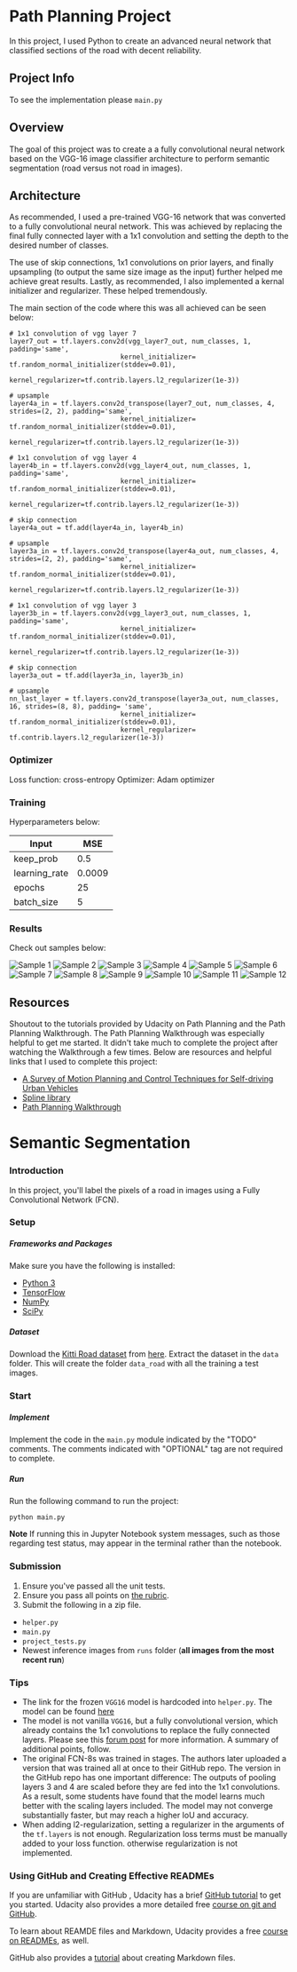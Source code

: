 # Path Planning Project
In this project, I used Python to create an advanced neural network that classified sections of the road with decent reliability.

## Project Info
To see the implementation please `main.py`

## Overview
The goal of this project was to create a a fully convolutional neural network based on the VGG-16 image classifier architecture to perform semantic segmentation (road versus not road in images).

## Architecture
As recommended, I used a pre-trained VGG-16 network that was converted to a fully convolutional neural network. This was achieved by replacing the final fully connected layer with a 1x1 convolution and setting the depth to the desired number of classes.

The use of skip connections, 1x1 convolutions on prior layers, and finally upsampling (to output the same size image as the input) further helped me achieve great results. Lastly, as recommended, I also implemented a kernal initializer and regularizer. These helped tremendously.

The main section of the code where this was all achieved can be seen below:

```
# 1x1 convolution of vgg layer 7
layer7_out = tf.layers.conv2d(vgg_layer7_out, num_classes, 1, padding='same', 
                            kernel_initializer= tf.random_normal_initializer(stddev=0.01),
                            kernel_regularizer=tf.contrib.layers.l2_regularizer(1e-3))

# upsample
layer4a_in = tf.layers.conv2d_transpose(layer7_out, num_classes, 4, strides=(2, 2), padding='same', 
                            kernel_initializer= tf.random_normal_initializer(stddev=0.01), 
                            kernel_regularizer=tf.contrib.layers.l2_regularizer(1e-3))

# 1x1 convolution of vgg layer 4
layer4b_in = tf.layers.conv2d(vgg_layer4_out, num_classes, 1, padding='same', 
                            kernel_initializer= tf.random_normal_initializer(stddev=0.01), 
                            kernel_regularizer=tf.contrib.layers.l2_regularizer(1e-3))

# skip connection
layer4a_out = tf.add(layer4a_in, layer4b_in)

# upsample
layer3a_in = tf.layers.conv2d_transpose(layer4a_out, num_classes, 4, strides=(2, 2), padding='same', 
                            kernel_initializer= tf.random_normal_initializer(stddev=0.01), 
                            kernel_regularizer=tf.contrib.layers.l2_regularizer(1e-3))

# 1x1 convolution of vgg layer 3
layer3b_in = tf.layers.conv2d(vgg_layer3_out, num_classes, 1, padding='same', 
                            kernel_initializer= tf.random_normal_initializer(stddev=0.01), 
                            kernel_regularizer=tf.contrib.layers.l2_regularizer(1e-3))

# skip connection
layer3a_out = tf.add(layer3a_in, layer3b_in)

# upsample
nn_last_layer = tf.layers.conv2d_transpose(layer3a_out, num_classes, 16, strides=(8, 8), padding= 'same', 
                            kernel_initializer= tf.random_normal_initializer(stddev=0.01), 
                            kernel_regularizer= tf.contrib.layers.l2_regularizer(1e-3))
```

### Optimizer
Loss function: cross-entropy
Optimizer: Adam optimizer

### Training
Hyperparameters below:

|  Input          |    MSE   |
|  -----          |  ------- |
|  keep_prob      |  0.5     |
|  learning_rate  |  0.0009  |
|  epochs         |  25      |
|  batch_size     |  5       |


### Results
Check out samples below:

![Sample 1](https://github.com/tlapinsk/CarND-Semantic-Segmentation/blob/master/output/um_000015.png?raw=true "Sample 1")
![Sample 2](https://github.com/tlapinsk/CarND-Semantic-Segmentation/blob/master/output/um_000008.png?raw=true "Sample 2")
![Sample 3](https://github.com/tlapinsk/CarND-Semantic-Segmentation/blob/master/output/um_000017.png?raw=true "Sample 3")
![Sample 4](https://github.com/tlapinsk/CarND-Semantic-Segmentation/blob/master/output/umm_000034.png?raw=true "Sample 4")
![Sample 5](https://github.com/tlapinsk/CarND-Semantic-Segmentation/blob/master/output/umm_000078.png?raw=true "Sample 5")
![Sample 6](https://github.com/tlapinsk/CarND-Semantic-Segmentation/blob/master/output/uu_000023.png?raw=true "Sample 6")
![Sample 7](https://github.com/tlapinsk/CarND-Semantic-Segmentation/blob/master/output/uu_000090.png?raw=true "Sample 7")
![Sample 8](https://github.com/tlapinsk/CarND-Semantic-Segmentation/blob/master/output/uu_000006.png?raw=true "Sample 8")
![Sample 9](https://github.com/tlapinsk/CarND-Semantic-Segmentation/blob/master/output/um_000080.png?raw=true "Sample 9")
![Sample 10](https://github.com/tlapinsk/CarND-Semantic-Segmentation/blob/master/output/um_000063.png?raw=true "Sample 10")
![Sample 11](https://github.com/tlapinsk/CarND-Semantic-Segmentation/blob/master/output/um_000026.png?raw=true "Sample 11")
![Sample 12](https://github.com/tlapinsk/CarND-Semantic-Segmentation/blob/master/output/um_000005.png?raw=true "Sample 12")

## Resources
Shoutout to the tutorials provided by Udacity on Path Planning and the Path Planning Walkthrough. The Path Planning Walkthrough was especially helpful to get me started. It didn't take much to complete the project after watching the Walkthrough a few times. Below are resources and helpful links that I used to complete this project:

- [A Survey of Motion Planning and Control
Techniques for Self-driving Urban Vehicles](https://arxiv.org/pdf/1604.07446.pdf)
- [Spline library](http://kluge.in-chemnitz.de/opensource/spline/)
- [Path Planning Walkthrough](https://www.youtube.com/watch?time_continue=1628&v=7sI3VHFPP0w)

# Semantic Segmentation
### Introduction
In this project, you'll label the pixels of a road in images using a Fully Convolutional Network (FCN).

### Setup
##### Frameworks and Packages
Make sure you have the following is installed:
 - [Python 3](https://www.python.org/)
 - [TensorFlow](https://www.tensorflow.org/)
 - [NumPy](http://www.numpy.org/)
 - [SciPy](https://www.scipy.org/)
##### Dataset
Download the [Kitti Road dataset](http://www.cvlibs.net/datasets/kitti/eval_road.php) from [here](http://www.cvlibs.net/download.php?file=data_road.zip).  Extract the dataset in the `data` folder.  This will create the folder `data_road` with all the training a test images.

### Start
##### Implement
Implement the code in the `main.py` module indicated by the "TODO" comments.
The comments indicated with "OPTIONAL" tag are not required to complete.
##### Run
Run the following command to run the project:
```
python main.py
```
**Note** If running this in Jupyter Notebook system messages, such as those regarding test status, may appear in the terminal rather than the notebook.

### Submission
1. Ensure you've passed all the unit tests.
2. Ensure you pass all points on [the rubric](https://review.udacity.com/#!/rubrics/989/view).
3. Submit the following in a zip file.
 - `helper.py`
 - `main.py`
 - `project_tests.py`
 - Newest inference images from `runs` folder  (**all images from the most recent run**)
 
 ### Tips
- The link for the frozen `VGG16` model is hardcoded into `helper.py`.  The model can be found [here](https://s3-us-west-1.amazonaws.com/udacity-selfdrivingcar/vgg.zip)
- The model is not vanilla `VGG16`, but a fully convolutional version, which already contains the 1x1 convolutions to replace the fully connected layers. Please see this [forum post](https://discussions.udacity.com/t/here-is-some-advice-and-clarifications-about-the-semantic-segmentation-project/403100/8?u=subodh.malgonde) for more information.  A summary of additional points, follow. 
- The original FCN-8s was trained in stages. The authors later uploaded a version that was trained all at once to their GitHub repo.  The version in the GitHub repo has one important difference: The outputs of pooling layers 3 and 4 are scaled before they are fed into the 1x1 convolutions.  As a result, some students have found that the model learns much better with the scaling layers included. The model may not converge substantially faster, but may reach a higher IoU and accuracy. 
- When adding l2-regularization, setting a regularizer in the arguments of the `tf.layers` is not enough. Regularization loss terms must be manually added to your loss function. otherwise regularization is not implemented.
 
### Using GitHub and Creating Effective READMEs
If you are unfamiliar with GitHub , Udacity has a brief [GitHub tutorial](http://blog.udacity.com/2015/06/a-beginners-git-github-tutorial.html) to get you started. Udacity also provides a more detailed free [course on git and GitHub](https://www.udacity.com/course/how-to-use-git-and-github--ud775).

To learn about REAMDE files and Markdown, Udacity provides a free [course on READMEs](https://www.udacity.com/courses/ud777), as well. 

GitHub also provides a [tutorial](https://guides.github.com/features/mastering-markdown/) about creating Markdown files.
